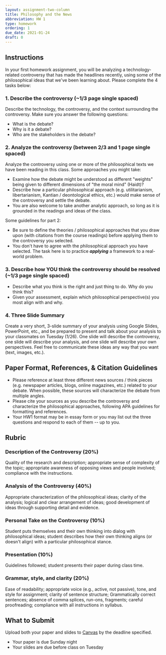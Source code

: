 ```yaml
---
layout: assignment-two-column
title: Philosophy and the News
abbreviation: HW 1
type: homework
ordering: 1
due_date: 2021-01-24
draft: 0
---
```


## Instructions
In your first homework assignment, you will be analyzing a technology-related controversy that has made the headlines recently, using some of the philosophical ideas that we've been learning about. Please complete the 4 tasks below:

### 1. Describe the controversy (~1/3 page single spaced) 
Describe the technology, the controversy, and the context surrounding the controversy. Make sure you answer the following questions:

* What is the debate?
* Why is it a debate?
* Who are the stakeholders in the debate?

### 2. Analyze the controversy (between 2/3 and 1 page single spaced) 
Analyze the controversy using one or more of the philosophical texts we have been reading in this class. Some approaches you might take:

* Examine how the debate might be understood as different "weights" being given to different dimensions of "the moral mind" (Haidt)?
* Describe how a particular philosophical approach (e.g. utilitarianism, libertarianism, Kantian / deontological ethics, etc.) would make sense of the controversy and settle the debate.
* You are also welcome to take another analytic approach, so long as it is grounded in the readings and ideas of the class.

Some guidelines for part 2:

* Be sure to define the theories / philosophical approaches that you draw upon (with citations from the course readings) before applying them to the controversy you selected.
* You don't have to agree with the philosophical approach you have selected. The task here is to practice ***applying*** a framework to a real-world problem.

### 3. Describe how YOU think the controversy should be resolved (~1/3 page single spaced) 

* Describe what you think is the right and just thing to do. Why do you think this?
* Given your assessment, explain which philosophical perspective(s) you most align with and why.

### 4. Three Slide Summary
Create a very short, 3-slide summary of your analysis using Google Slides, PowerPoint, etc., and be prepared to present and talk about your analysis to your classmates on Tuesday (1/26). One slide will describe the controversy, one slide will describe your analysis, and one slide will describe your own perspectives. Feel free to communicate these ideas any way that you want (text, images, etc.). 

## Paper Format, References, & Citation Guidelines
* Please reference at least three different news sources / think pieces (e.g. newspaper articles, blogs, online magazines, etc.) related to your debate. When possible, these sources will characterize the debate from multiple angles.
* Please cite your sources as you describe the controversy and characterize the philosophical approaches, following APA guidelines for formatting and references. 
* Your HW1 format may be in essay form or you may list out the three questions and respond to each of them -- up to you.

## Rubric
### Description of the Controversy (20%)
Quality of the research and description; appropriate sense of complexity of the topic; appropriate awareness of opposing views and people involved; compliance with the instructions.

### Analysis of the Controversy (40%)
Appropriate characterization of the philosophical ideas; clarity of the analysis; logical and clear arrangement of ideas; good development of ideas through supporting detail and evidence.

### Personal Take on the Controversy (10%)
Student puts themselves and their own thinking into dialog with philosophical ideas; student describes how their own thinking aligns (or doesn't align) with a particular philosophical stance.

### Presentation (10%) 
Guidelines followed; student presents their paper during class time.

### Grammar, style, and clarity (20%)
Ease of readability; appropriate voice (e.g., active, not passive), tone, and style for assignment; clarity of sentence structure; Grammatically correct sentences; absence of comma splices, run-ons, fragments; careful proofreading; compliance with all instructions in syllabus.

## What to Submit
Upload both your paper and slides to <a href="https://canvas.northwestern.edu/courses/130544/assignments/846286" target="_blank">Canvas</a> by the deadline specified.
* Your paper is due Sunday night
* Your slides are due before class on Tuesday
